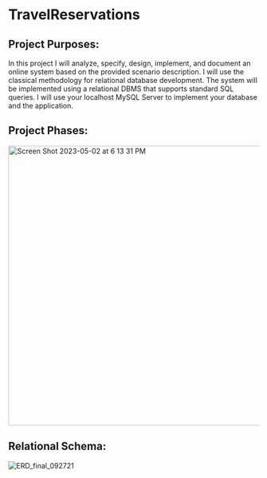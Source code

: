 # TravelReservations

## Project Purposes: 
In this project I will analyze, specify, design, implement, and document an online system based on the
provided scenario description. I will use the classical methodology for relational database
development. The system will be implemented using a relational DBMS that supports standard SQL queries.
I will use your localhost MySQL Server to implement your database and the
application. 

## Project Phases: 
<img width="561" alt="Screen Shot 2023-05-02 at 6 13 31 PM" src="https://user-images.githubusercontent.com/93027364/235797337-992c9b7f-c59f-445b-a8e2-fc16bf9dcf8e.png">

## Relational Schema:
![ERD_final_092721](https://user-images.githubusercontent.com/93027364/235796413-af102b04-3fe6-4e8b-82c1-ee2ade5850f6.png)
